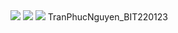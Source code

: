 <image src="img1.jpg" />
<image src="img2.jpg" />
<image src="img3.jpg" />
TranPhucNguyen_BIT220123
